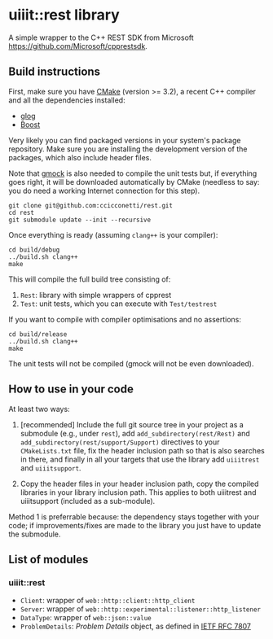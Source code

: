 # uiiit::rest library

A simple wrapper to the C++ REST SDK from Microsoft https://github.com/Microsoft/cpprestsdk.

## Build instructions

First, make sure you have [CMake](https://cmake.org/) (version >= 3.2), a recent C++ compiler and all the dependencies installed:

- [glog](https://github.com/google/glog)
- [Boost](https://www.boost.org/)

Very likely you can find packaged versions in your system's package repository.
Make sure you are installing the development version of the packages, which also include header files.

Note that [gmock](https://github.com/google/googlemock) is also needed to compile the unit tests but, if everything goes right, it will be downloaded automatically by CMake (needless to say: you do need a working Internet connection for this step).

```
git clone git@github.com:ccicconetti/rest.git
cd rest
git submodule update --init --recursive
```

Once everything is ready (assuming `clang++` is your compiler):

```
cd build/debug
../build.sh clang++
make
```

This will compile the full build tree consisting of:

1. `Rest`: library with simple wrappers of cpprest
2. `Test`: unit tests, which you can execute with `Test/testrest`

If you want to compile with compiler optimisations and no assertions:

```
cd build/release
../build.sh clang++
make
```

The unit tests will not be compiled (gmock will not be even downloaded).

## How to use in your code

At least two ways:

1. [recommended] Include the full git source tree in your project as a submodule (e.g., under `rest`), add `add_subdirectory(rest/Rest)` and `add_subdirectory(rest/support/Support)` directives to your `CMakeLists.txt` file, fix the header inclusion path so that is also searches in there, and finally in all your targets that use the library add `uiiitrest` and `uiiitsupport`.

2. Copy the header files in your header inclusion path, copy the compiled libraries in your library inclusion path. This applies to both uiiitrest and uiiitsupport (included as a sub-module).

Method 1 is preferrable because: the dependency stays together with your code; if improvements/fixes are made to the library you just have to update the submodule.

## List of modules

### uiiit::rest

- `Client`: wrapper of `web::http::client::http_client`
- `Server`: wrapper of `web::http::experimental::listener::http_listener`
- `DataType`: wrapper of `web::json::value`
- `ProblemDetails`: _Problem Details_ object, as defined in [IETF RFC 7807](https://tools.ietf.org/html/rfc7807)

